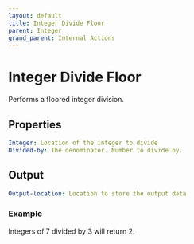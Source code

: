 ```yaml
---
layout: default
title: Integer Divide Floor
parent: Integer
grand_parent: Internal Actions
---
```

# Integer Divide Floor
Performs a floored integer division.

## Properties
```yaml
Integer: Location of the integer to divide
Divided-by: The denominator. Number to divide by.
```

## Output
```yaml
Output-location: Location to store the output data
```

### Example
Integers of 7 divided by 3 will return 2.
